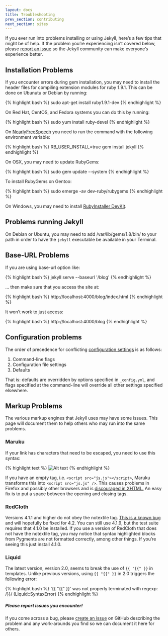 ```yaml
---
layout: docs
title: Troubleshooting
prev_section: contributing
next_section: sites
---
```


If you ever run into problems installing or using Jekyll, here’s a few tips that might be of help. If the problem you’re experiencing isn’t covered below, please [report an issue](https://github.com/mojombo/jekyll/issues/new) so the Jekyll community can make everyone’s experience better.

## Installation Problems

If you encounter errors during gem installation, you may need to install
the header files for compiling extension modules for ruby 1.9.1. This
can be done on Ubunutu or Debian by running:

{% highlight bash %}
sudo apt-get install ruby1.9.1-dev
{% endhighlight %}

On Red Hat, CentOS, and Fedora systems you can do this by running:

{% highlight bash %}
sudo yum install ruby-devel
{% endhighlight %}

On [NearlyFreeSpeech](http://nearlyfreespeech.net/) you need to run the command with the following environment variable:

{% highlight bash %}
RB_USER_INSTALL=true gem install jekyll
{% endhighlight %}

On OSX, you may need to update RubyGems:

{% highlight bash %}
sudo gem update --system
{% endhighlight %}

To install RubyGems on Gentoo:

{% highlight bash %}
sudo emerge -av dev-ruby/rubygems
{% endhighlight %}

On Windows, you may need to install [RubyInstaller
DevKit](http://wiki.github.com/oneclick/rubyinstaller/development-kit).

## Problems running Jekyll

On Debian or Ubuntu, you may need to add /var/lib/gems/1.8/bin/ to your path in order to have the `jekyll` executable be available in your Terminal.

## Base-URL Problems

If you are using base-url option like:

{% highlight bash %}
jekyll serve --baseurl '/blog'
{% endhighlight %}

… then make sure that you access the site at:

{% highlight bash %}
http://localhost:4000/blog/index.html
{% endhighlight %}

It won’t work to just access:

{% highlight bash %}
http://localhost:4000/blog
{% endhighlight %}

## Configuration problems


The order of precedence for conflicting [configuration settings](../configuration) is as follows:

1.  Command-line flags
2.  Configuration file settings
3.  Defaults

That is: defaults are overridden by options specified in `_config.yml`, and flags specified at the command-line will override all other settings specified elsewhere.

## Markup Problems

The various markup engines that Jekyll uses may have some issues. This
page will document them to help others who may run into the same
problems.

### Maruku

If your link has characters that need to be escaped, you need to use
this syntax:

{% highlight text %}
![Alt text](http://yuml.me/diagram/class/[Project]->[Task])
{% endhighlight %}

If you have an empty tag, i.e. `<script src="js.js"></script>`, Maruku
transforms this into `<script src="js.js" />`. This causes problems in
Firefox and possibly other browsers and is [discouraged in
XHTML.](http://www.w3.org/TR/xhtml1/#C_3) An easy fix is to put a space
between the opening and closing tags.

### RedCloth

Versions 4.1.1 and higher do not obey the notextile tag. [This is a known
bug](http://aaronqian.com/articles/2009/04/07/redcloth-ate-my-notextile.html)
and will hopefully be fixed for 4.2. You can still use 4.1.9, but the
test suite requires that 4.1.0 be installed. If you use a version of
RedCloth that does not have the notextile tag, you may notice that
syntax highlighted blocks from Pygments are not formatted correctly,
among other things. If you’re seeing this just install 4.1.0.

### Liquid

The latest version, version 2.0, seems to break the use of `{{ "{{" }}` in
templates. Unlike previous versions, using `{{ "{{" }}` in 2.0 triggers the
following error:

{% highlight bash %}
'{{ "{{" }}' was not properly terminated with regexp: /\}\}/  (Liquid::SyntaxError)
{% endhighlight %}

<div class="note">
  <h5>Please report issues you encounter!</h5>
  <p>If you come across a bug, please <a href="https://github.com/mojombo/jekyll/issues/new">create an issue</a> on GitHub describing the problem and any work-arounds you find so we can document it here for others.</p>
</div>
